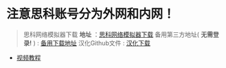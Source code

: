 # 注意思科账号分为外网和内网！
> 思科网络模拟器下载 **地址** ：[思科网络模拟器下载](https://skillsforall.com/resources/lab-downloads?courseLang=en-US)
> 备用第三方地址( **无需登录!** ) : [备用下载地址](https://www.32r.com/soft/94220.html)
> 汉化Github文件 : [汉化下载](https://github.com/Liu8Can/CiscoPacketTracerChinese)

- [视频教程](https://www.bilibili.com/video/BV1ek9bYLETi/)